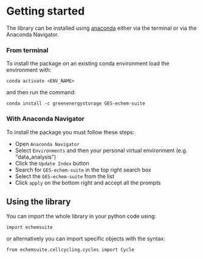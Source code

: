 # Getting started

The library can be installed using [anaconda](https://www.anaconda.com/products/distribution) either via the terminal or via the Anaconda Navigator.

### From terminal
To install the package on an existing conda environment load the environment with:

```
conda activate <ENV_NAME>
```
and then run the command:
```
conda install -c greenenergystorage GES-echem-suite
```

### With Anaconda Navigator

To install the package you must follow these steps:
- Open `Anaconda Navigator`
- Select `Environments` and then your personal virtual environment (e.g. "data_analysis")
- Click the `Update Index` button
- Search for `GES-echem-suite` in the top right search box
- Select the `GES-echem-suite` from the list
- Click `apply` on the bottom right and accept all the prompts


## Using the library

You can import the whole library in your python code using:
```
import echemsuite
```

or alternatively you can import specific objects with the syntax:
```
from echemsuite.cellcycling.cycles import Cycle
```

